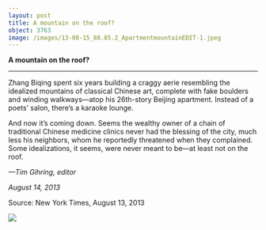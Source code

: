 ```yaml
---
layout: post
title: A mountain on the roof?
object: 3763
image: /images/13-08-15_88.85.2_ApartmentmountainEDIT-1.jpeg
---
```

**A mountain on the roof?**

****

Zhang Biqing spent six years building a craggy aerie resembling the idealized mountains of classical Chinese art, complete with fake boulders and winding walkways—atop his 26th-story Beijing apartment. Instead of a poets’ salon, there’s a karaoke lounge. 

And now it’s coming down. Seems the wealthy owner of a chain of traditional Chinese medicine clinics never had the blessing of the city, much less his neighbors, whom he reportedly threatened when they complained. Some idealizations, it seems, were never meant to be—at least not on the roof.  

*—Tim Gihring, editor*

*August 14, 2013*

Source: New York Times, August 13, 2013

![]({{siteurl.base}}/images/13-08-15_88.85.2_ApartmentmountainEDIT-1.jpeg)
